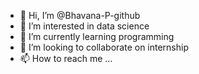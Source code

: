 - 👋 Hi, I’m @Bhavana-P-github
- 👀 I’m interested in data science
- 🌱 I’m currently learning programming
- 💞️ I’m looking to collaborate on internship
- 📫 How to reach me ...

<!---
Bhavana-P-github/Bhavana-P-github is a ✨ special ✨ repository because its `README.md` (this file) appears on your GitHub profile.
You can click the Preview link to take a look at your changes.
--->
